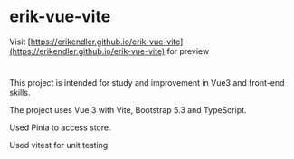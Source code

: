 # erik-vue-vite

Visit [https://erikendler.github.io/erik-vue-vite](https://erikendler.github.io/erik-vue-vite) for preview

#

This project is intended for study and improvement in Vue3 and front-end skills.

The project uses Vue 3 with Vite, Bootstrap 5.3 and TypeScript.

Used Pinia to access store.

Used vitest for unit testing
